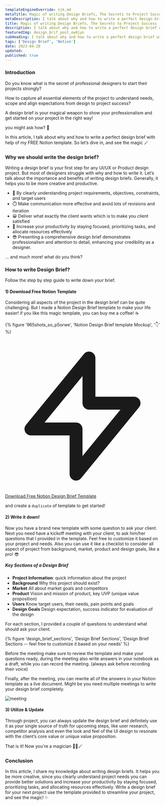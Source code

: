 ```yaml
---
templateEngineOverride: njk,md
metaTitle: Magic of writing Design Briefs, The Secrets to Project Success
metaDescription: I talk about why and how to write a perfect design brief with help of my FREE Notion template. So let’s dive in, and see the magic 🪄 
title: Magic of writing Design Briefs, The Secrets to Project Success
description: I talk about why and how to write a perfect design brief with help of my FREE Notion template. So let’s dive in, and see the magic 🪄
featuredImg: design_brif_post_ow9jyn
subHeading: I talk about why and how to write a perfect design brief with help of my FREE Notion template. So let’s dive in, and see the magic 🪄
tags: ['Design Brief', 'Notion']
date: 2023-04-28
updated:
published: true
---
```


<div class="col-start-3 col-end-9">

### Introduction

Do you know what is the secret of professional designers to start their projects strongly?

How to capture all essential elements of the project to understand needs, scope and align expectations from design to project success?

 A design brief is your magical weapon to show your professionalism and get started on your project in the right way! 

you might ask how? 🤔

In this article, I talk about why and how to write a perfect design brief with help of my FREE Notion template. So let’s dive in, and see the magic 🪄

### Why we should write the design brief?

Writing a design brief is your first step for any UI/UX or Product design project. But most of designers struggle with why and how to write it. Let’s talk about the importance and benefits of writing design briefs. Generally, it helps you to be more creative and productive.

- 💎 By clearly understanding project requirements, objectives, constraints,  and target users
- ⏱️ Make communication more effective and avoid lots of revisions and iteration
- 😀 Deliver what exactly the client wants which is to make you client satisfied
- 🚀 Increase your productivity by staying focused, prioritizing tasks, and allocate resources effectively
- 😎 Presenting a comprehensive design brief demonstrates professionalism and attention to detail, enhancing your credibility as a designer.

… and much more! what do you think?

### How to write Design Brief?
Follow the step by step guide to write down your brief.

#### 1) Download Free Notion Template

Considering all aspects of the project in the design brief can be quite challenging. But I made a Notion Design Brief template to make your life easier! if you like this magic template, you can buy me a coffee! ☕ 

{% figure '965shots_so_p5orwe', 'Notion Design Brief template Mockup', '👇' %}

 <a href="https://mmdsharifi.gumroad.com/l/designbrief" title="Download now" target="_blank" rel="noreferrer" class="text-center text-blue-800 bg-blue-100 transition-colors hover:text-blue-100 hover:bg-blue-800 dark:text-red-900 dark:bg-blue-700 dark:hover:bg-blue-900 dark:hover:text-blue-900 font-bold tracking-tight text-lg py-3 px-5 mb-5 rounded-md inline-flex items-center justify-center">
            <svg class="inline-block w-5 h-5 mr-2" xmlns="http://www.w3.org/2000/svg" fill="none" viewBox="0 0 24 24" stroke="currentColor">
              <path stroke-linecap="round" stroke-linejoin="round" stroke-width="2" d="M13 10V3L4 14h7v7l9-11h-7z" />
            </svg>
            Download Free Notion Design Brief Template
 </a>


and create a `duplicate` of template to get started!
#### 2) Write it down!

Now you have a brand new template with some question to ask your client. Next you need have a kickoff meeting with your client, to ask him/her questions that I provided in the template.
Feel free to customize it based on your project and needs. Also you can use it like a checklist to consider all aspect of project from background, market, product and design goals, like a pro! 😎
##### Key Sections of a Design Brief

- **Project Information**: quick information about the project
- **Background** Why this project should exist?
- **Market** All about market goals and competitors
- **Product** Vision and mission of product, key UVP (unique value proposition)
- **Users** Know target users, their needs, pain points and goals
- **Design Goals** Design expectation, success indicator for evaluation of the design

For each section, I provided a couple of questions to understand what should ask your client.

{% figure 'design_brief_sections', 'Design Brief Sections', 'Design Brief Sections -- feel free to customize it based on your needs' %}

Before the meeting make sure to review the template and make your questions ready, during the meeting also write answers in your notebook as a draft, while you can record the meeting. (always ask before recording their voice)


Finally, after the meeting, you can rewrite all of the answers in your Notion template as a live document. Might be you need multiple meetings to write your design brief completely.

![meeting](https://thumbs.gfycat.com/ConsiderateCalculatingAnnelid-size_restricted.gif)

#### 3) Utilize & Update 
Through project, you can always update the design brief and definitely use it as your single source of truth for upcoming steps, like user research, competitor analysis and even the look and feel of the UI design to resonate with the client’s core value or unique value proposition.

That is it! Now you're a magician 🧙‍♂️🪄


### Conclusion

In this article, I share my knowledge about writing design briefs. It helps you be more creative, since you clearly understand project needs you can provide better solutions and increase your productivity by staying focused, prioritizing tasks, and allocating resources effectively. Write a design brief for your next project use the template provided to streamline your project, and see the magic! ✨

</div>